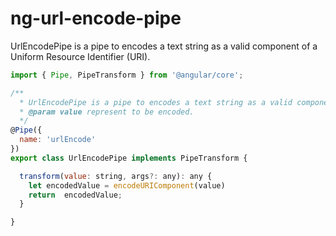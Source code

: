 # ng-url-encode-pipe
UrlEncodePipe is a pipe to encodes a text string as a valid component of a Uniform Resource Identifier (URI).


```javascript
import { Pipe, PipeTransform } from '@angular/core';

/**
  * UrlEncodePipe is a pipe to encodes a text string as a valid component of a Uniform Resource Identifier (URI).
  * @param value represent to be encoded.
  */
@Pipe({
  name: 'urlEncode'
})
export class UrlEncodePipe implements PipeTransform {

  transform(value: string, args?: any): any {
    let encodedValue = encodeURIComponent(value)
    return  encodedValue;
  }

}


```
